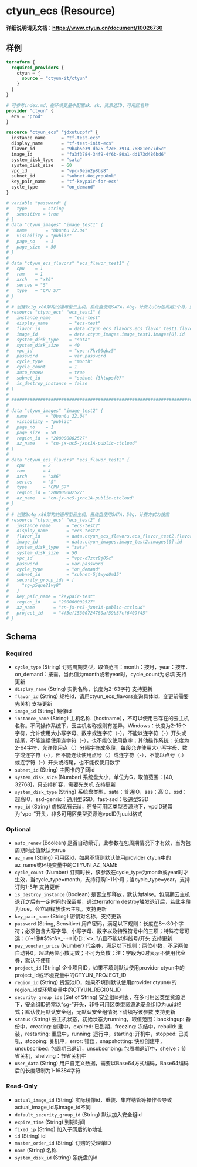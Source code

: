 # ctyun_ecs (Resource)
**详细说明请见文档：https://www.ctyun.cn/document/10026730**



## 样例

```terraform
terraform {
  required_providers {
    ctyun = {
      source = "ctyun-it/ctyun"
    }
  }
}

# 可参考index.md，在环境变量中配置ak、sk、资源池ID、可用区名称
provider "ctyun" {
  env = "prod"
}

resource "ctyun_ecs" "jdxutuzpfr" {
  instance_name      = "tf-test-ecs"
  display_name       = "tf-test-init-ecs"
  flavor_id          = "9b4b5e39-db25-f2c8-3914-76881ee77d5c"
  image_id           = "fa3f3784-34f9-4f6b-80a1-dd173d486bd6"
  system_disk_type   = "sata"
  system_disk_size   = 60
  vpc_id             = "vpc-0ein2p8bs8"
  subnet_id          = "subnet-0oiyrpu8nk"
  key_pair_name      = "tf-keypair-for-ecs"
  cycle_type         = "on_demand"
}

# variable "password" {
#   type      = string
#   sensitive = true
# }
# data "ctyun_images" "image_test1" {
#   name       = "Ubuntu 22.04"
#   visibility = "public"
#   page_no    = 1
#   page_size  = 50
# }
#
# data "ctyun_ecs_flavors" "ecs_flavor_test1" {
#   cpu    = 1
#   ram    = 1
#   arch   = "x86"
#   series = "S"
#   type   = "CPU_S7"
# }
#
# # 创建1c1g x86架构的通用型云主机，系统盘使用SATA，40g，计费方式为包周期1个月，到期自动续费
# resource "ctyun_ecs" "ecs_test1" {
#   instance_name       = "ecs-test"
#   display_name        = "ecs-test"
#   flavor_id           = data.ctyun_ecs_flavors.ecs_flavor_test1.flavors[0].id
#   image_id            = data.ctyun_images.image_test1.images[0].id
#   system_disk_type    = "sata"
#   system_disk_size    = 40
#   vpc_id              = "vpc-r7kv00qbz5"
#   password            = var.password
#   cycle_type          = "month"
#   cycle_count         = 1
#   auto_renew          = true
#   subnet_id           = "subnet-f3ktwpsf07"
#   is_destroy_instance = false
# }
#
# #########################################################################################
#
# data "ctyun_images" "image_test2" {
#   name       = "Ubuntu 22.04"
#   visibility = "public"
#   page_no    = 1
#   page_size  = 50
#   region_id  = "200000002527"
#   az_name    = "cn-jx-nc5-jxnc1A-public-ctcloud"
# }
#
# data "ctyun_ecs_flavors" "ecs_flavor_test2" {
#   cpu       = 2
#   ram       = 4
#   arch      = "x86"
#   series    = "S"
#   type      = "CPU_S7"
#   region_id = "200000002527"
#   az_name   = "cn-jx-nc5-jxnc1A-public-ctcloud"
# }
#
# # 创建2c4g x86架构的通用型云主机，系统盘使用SATA，50g，计费方式为按需
# resource "ctyun_ecs" "ecs_test2" {
#   instance_name      = "ecs-test2"
#   display_name       = "ecs-test2"
#   flavor_id          = data.ctyun_ecs_flavors.ecs_flavor_test2.flavors[0].id
#   image_id           = data.ctyun_images.image_test2.images[0].id
#   system_disk_type   = "sata"
#   system_disk_size   = 50
#   vpc_id             = "vpc-d7zxz8j05c"
#   password           = var.password
#   cycle_type         = "on_demand"
#   subnet_id          = "subnet-5jtwyd0m15"
#   security_group_ids = [
#     "sg-p5gue21vy8"
#   ]
#   key_pair_name = "keypair-test"
#   region_id     = "200000002527"
#   az_name       = "cn-jx-nc5-jxnc1A-public-ctcloud"
#   project_id    = "4f5ef15300724760af59b37cf6409f45"
# }
```

<!-- schema generated by tfplugindocs -->
## Schema

### Required

- `cycle_type` (String) 订购周期类型，取值范围：month：按月，year：按年、on_demand：按需。当此值为month或者year时，cycle_count为必填 支持更新
- `display_name` (String) 实例名称，长度为2-63字符 支持更新
- `flavor_id` (String) 规格id，请用ctyun_ecs_flavors查询具体id，变更前需要先关机 支持更新
- `image_id` (String) 镜像id
- `instance_name` (String) 主机名称（hostname），不可以使用已存在的云主机名称。不同操作系统下，云主机名称规则有差异。Windows：长度为2-15个字符，允许使用大小写字母、数字或连字符（-）。不能以连字符（-）开头或结尾，不能连续使用连字符（-），也不能仅使用数字；其他操作系统：长度为2-64字符，允许使用点（.）分隔字符成多段，每段允许使用大小写字母、数字或连字符（-），但不能连续使用点号（.）或连字符（-），不能以点号（.）或连字符（-）开头或结尾，也不能仅使用数字
- `subnet_id` (String) 主网卡的子网id
- `system_disk_size` (Number) 系统盘大小，单位为G，取值范围：[40, 32768]，只支持扩容，需要先关机 支持更新
- `system_disk_type` (String) 系统盘类型，sata：普通IO，sas：高IO，ssd：超高IO，ssd-genric：通用型SSD，fast-ssd：极速型SSD
- `vpc_id` (String) 虚拟私有云id，在多可用区类型资源池下，vpcID通常为“vpc-”开头，非多可用区类型资源池vpcID为uuid格式

### Optional

- `auto_renew` (Boolean) 是否自动续订，此参数在包周期情况下才有效，当为包周期时此值默认为true
- `az_name` (String) 可用区id，如果不填则默认使用provider ctyun中的az_name或环境变量中的CTYUN_AZ_NAME
- `cycle_count` (Number) 订购时长，该参数在cycle_type为month或year时才生效，当cycle_type=month，支持订购1-11个月；当cycle_type=year，支持订购1-5年 支持更新
- `is_destroy_instance` (Boolean) 是否立即释放，默认为false。包周期云主机退订之后有一定时间的保留期，通过terraform destroy触发退订后，若此字段为true，会立即释放该云主机。支持更新
- `key_pair_name` (String) 密钥对名称，支持更新
- `password` (String, Sensitive) 用户密码，满足以下规则：长度在8～30个字符；必须包含大写字母、小写字母、数字以及特殊符号中的三项；特殊符号可选：()`~!@#$%^&*_-+=|{}[]:;'<>,.?/\且不能以斜线号/开头 支持更新
- `pay_voucher_price` (Number) 代金券，满足以下规则：两位小数，不足两位自动补0，超过两位小数无效；不可为负数；注：字段为0时表示不使用代金券，默认不使用
- `project_id` (String) 企业项目ID，如果不填则默认使用provider ctyun中的project_id或环境变量中的CTYUN_PROJECT_ID
- `region_id` (String) 资源池ID，如果不填则默认使用provider ctyun中的region_id或环境变量中的CTYUN_REGION_ID
- `security_group_ids` (Set of String) 安全组id列表，在多可用区类型资源池下，安全组ID通常以“sg-”开头，非多可用区类型资源池安全组ID为uuid格式；默认使用默认安全组，无默认安全组情况下请填写该参数 支持更新
- `status` (String) 云主机状态，初始状态为running，取值范围：backingup: 备份中，creating: 创建中，expired: 已到期，freezing: 冻结中，rebuild: 重装，restarting: 重启中，running: 运行中，starting: 开机中，stopped: 已关机，stopping: 关机中，error: 错误，snapshotting: 快照创建中，unsubscribed: 包周期已退订，unsubscribing: 包周期退订中，shelve：节省关机，shelving：节省关机中
- `user_data` (String) 用户自定义数据，需要以Base64方式编码，Base64编码后的长度限制为1-16384字符

### Read-Only

- `actual_image_id` (String) 实际镜像id，重装、集群纳管等操作会导致actual_image_id与image_id不同
- `default_security_group_id` (String) 默认加入安全组id
- `expire_time` (String) 到期时间
- `fixed_ip` (String) 加入子网后的ip地址
- `id` (String) id
- `master_order_id` (String) 订购的受理单ID
- `name` (String) 名称
- `system_disk_id` (String) 系统盘的id